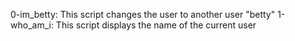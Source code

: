 0-im_betty:
This script changes the user to another user "betty"
1-who_am_i:
This script displays the name of the current user
